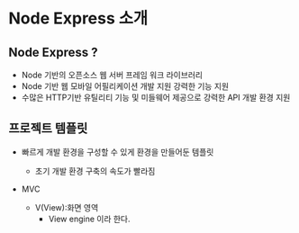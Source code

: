 # Node Express 소개

## Node Express ?

- Node 기반의 오픈소스 웹 서버 프레임 워크 라이브러리
- Node 기반 웹 모바일 어필리케이션 개발 지원 강력한 기능 지원
- 수많은 HTTP기반 유틸리티 기능 및 미들웨어 제공으로 강력한 API 개발 환경 지원

## 프로젝트 템플릿

- 빠르게 개발 환경을 구성할 수 있게 환경을 만들어둔 템플릿

  - 초기 개발 환경 구축의 속도가 빨라짐

- MVC

  - V(View):화면 영역
    - View engine 이라 한다.
